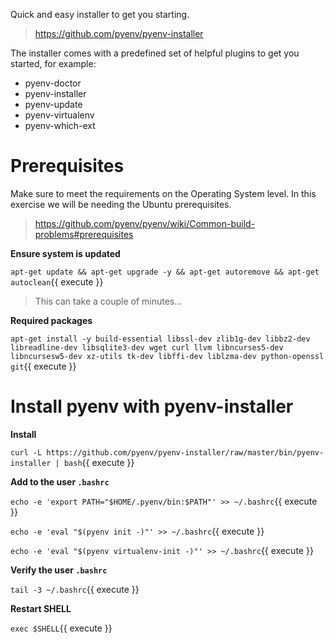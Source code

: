 Quick and easy installer to get you starting.

> https://github.com/pyenv/pyenv-installer

The installer comes with a predefined set of helpful plugins to get you started, for example:

- pyenv-doctor
- pyenv-installer
- pyenv-update
- pyenv-virtualenv
- pyenv-which-ext

# Prerequisites

Make sure to meet the requirements on the Operating System level. In this exercise we will be needing the Ubuntu prerequisites.

> https://github.com/pyenv/pyenv/wiki/Common-build-problems#prerequisites

**Ensure system is updated**

`apt-get update && apt-get upgrade -y && apt-get autoremove && apt-get autoclean`{{ execute }}

> This can take a couple of minutes...

**Required packages**

`apt-get install -y build-essential libssl-dev zlib1g-dev libbz2-dev libreadline-dev libsqlite3-dev wget curl llvm libncurses5-dev libncursesw5-dev xz-utils tk-dev libffi-dev liblzma-dev python-openssl git`{{ execute }}

# Install pyenv with pyenv-installer

**Install**

`curl -L https://github.com/pyenv/pyenv-installer/raw/master/bin/pyenv-installer | bash`{{ execute }}

**Add to the user `.bashrc`**

`echo -e 'export PATH="$HOME/.pyenv/bin:$PATH"' >> ~/.bashrc`{{ execute }}

`echo -e 'eval "$(pyenv init -)"' >> ~/.bashrc`{{ execute }}

`echo -e 'eval "$(pyenv virtualenv-init -)"' >> ~/.bashrc`{{ execute }}

**Verify the user `.bashrc`**

`tail -3 ~/.bashrc`{{ execute }}

**Restart SHELL**

`exec $SHELL`{{ execute }}

